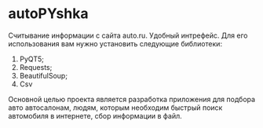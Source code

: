# autoPYshka
Считывание информации с сайта auto.ru. Удобный интрефейс.
Для его использования вам нужно установить следующие библиотеки: 
1) PyQT5;
2) Requests;
3) BeautifulSoup;
4) Csv

Основной целью проекта является разработка приложения для подбора авто автосалонам, людям, которым необходим быстрый поиск автомобиля в интернете, сбор информации в файл.
